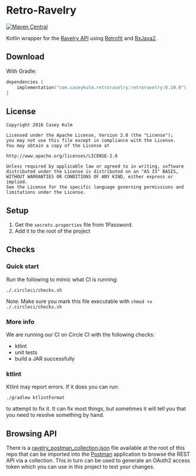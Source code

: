 # Retro-Ravelry

[![Maven Central](https://img.shields.io/maven-central/v/com.caseykulm.retroravelry/retroravelry.svg?label=Maven%20Central)](https://search.maven.org/search?q=g:%22com.caseykulm.retroravelry%22%20AND%20a:%22retroravelry%22)

Kotlin wrapper for the [Ravelry API][1] using [Retrofit][2] and [RxJava2][3].

## Download 

With Gradle:

```kotlin
dependencies {
    implementation("com.caseykulm.retroravelry:retroravelry:0.10.0")
}
```

## License

    Copyright 2016 Casey Kulm
    
    Licensed under the Apache License, Version 2.0 (the "License");
    you may not use this file except in compliance with the License.
    You may obtain a copy of the License at

    http://www.apache.org/licenses/LICENSE-2.0

    Unless required by applicable law or agreed to in writing, software
    distributed under the License is distributed on an "AS IS" BASIS,
    WITHOUT WARRANTIES OR CONDITIONS OF ANY KIND, either express or implied.
    See the License for the specific language governing permissions and
    limitations under the License.

[1]: http://www.ravelry.com/groups/ravelry-api
[2]: https://github.com/square/retrofit
[3]: https://github.com/ReactiveX/RxJava

## Setup

1. Get the `secrets.properties` file from 1Password.
2. Add it to the root of the project

## Checks

### Quick start

Run the following to mimic what CI is running:

`./.circleci/checks.sh`

Note: Make sure you mark this file executable with `chmod +x ./.circleci/checks.sh`

### More info

We are running our CI on Circle CI with the following checks:

* ktlint
* unit tests
* build a JAR successfully

### ktlint

Ktlint may report errors. If it does you can run:

`./gradlew ktlintFormat`

to attempt to fix it. It can fix most things, but sometimes it will tell you that 
you need to resolve something by hand.

## Browsing API

There is a [ravelry_postman_collection.json](./ravelry_postman_collection.json) file available 
at the root of this repo that can be imported into the [Postman](https://www.postman.com/) 
application to browse the REST API via a collection. This in turn can be used to generate an 
OAuth2 access token which you can use in this project to test your changes. 